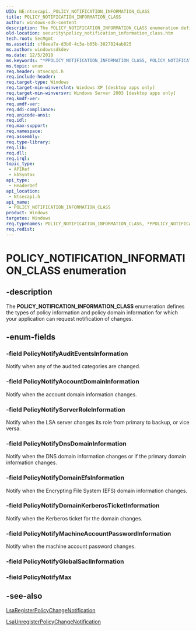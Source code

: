 ```yaml
---
UID: NE:ntsecapi._POLICY_NOTIFICATION_INFORMATION_CLASS
title: POLICY_NOTIFICATION_INFORMATION_CLASS
author: windows-sdk-content
description: The POLICY_NOTIFICATION_INFORMATION_CLASS enumeration defines the types of policy information and policy domain information for which your application can request notification of changes.
old-location: security\policy_notification_information_class.htm
tech.root: SecMgmt
ms.assetid: cf8eea7a-d3b0-4c3a-b05b-3027024ab025
ms.author: windowssdkdev
ms.date: 12/5/2018
ms.keywords: "*PPOLICY_NOTIFICATION_INFORMATION_CLASS, POLICY_NOTIFICATION_INFORMATION_CLASS, POLICY_NOTIFICATION_INFORMATION_CLASS enumeration [Security], PPOLICY_NOTIFICATION_INFORMATION_CLASS, PPOLICY_NOTIFICATION_INFORMATION_CLASS enumeration pointer [Security], PolicyNotifyAccountDomainInformation, PolicyNotifyAuditEventsInformation, PolicyNotifyDnsDomainInformation, PolicyNotifyDomainEfsInformation, PolicyNotifyDomainKerberosTicketInformation, PolicyNotifyMachineAccountPasswordInformation, PolicyNotifyServerRoleInformation, _lsa_policy_notification_information_class, ntsecapi/POLICY_NOTIFICATION_INFORMATION_CLASS, ntsecapi/PPOLICY_NOTIFICATION_INFORMATION_CLASS, ntsecapi/PolicyNotifyAccountDomainInformation, ntsecapi/PolicyNotifyAuditEventsInformation, ntsecapi/PolicyNotifyDnsDomainInformation, ntsecapi/PolicyNotifyDomainEfsInformation, ntsecapi/PolicyNotifyDomainKerberosTicketInformation, ntsecapi/PolicyNotifyMachineAccountPasswordInformation, ntsecapi/PolicyNotifyServerRoleInformation, security.policy_notification_information_class"
ms.topic: enum
req.header: ntsecapi.h
req.include-header: 
req.target-type: Windows
req.target-min-winverclnt: Windows XP [desktop apps only]
req.target-min-winversvr: Windows Server 2003 [desktop apps only]
req.kmdf-ver: 
req.umdf-ver: 
req.ddi-compliance: 
req.unicode-ansi: 
req.idl: 
req.max-support: 
req.namespace: 
req.assembly: 
req.type-library: 
req.lib: 
req.dll: 
req.irql: 
topic_type:
 - APIRef
 - kbSyntax
api_type:
 - HeaderDef
api_location:
 - Ntsecapi.h
api_name:
 - POLICY_NOTIFICATION_INFORMATION_CLASS
product: Windows
targetos: Windows
req.typenames: POLICY_NOTIFICATION_INFORMATION_CLASS, *PPOLICY_NOTIFICATION_INFORMATION_CLASS
req.redist: 
---
```


# POLICY_NOTIFICATION_INFORMATION_CLASS enumeration


## -description


The <b>POLICY_NOTIFICATION_INFORMATION_CLASS</b> enumeration defines the types of policy information and policy domain information for which your application can request notification of changes.


## -enum-fields




### -field PolicyNotifyAuditEventsInformation

Notify when any of the audited categories are changed.


### -field PolicyNotifyAccountDomainInformation

Notify when the account domain information changes.


### -field PolicyNotifyServerRoleInformation

Notify when the LSA server changes its role from primary to backup, or vice versa.


### -field PolicyNotifyDnsDomainInformation

Notify when the DNS domain information changes or if the primary domain information changes.


### -field PolicyNotifyDomainEfsInformation

Notify when the Encrypting File System (EFS) domain information changes.


### -field PolicyNotifyDomainKerberosTicketInformation

Notify when the Kerberos ticket for the domain changes.


### -field PolicyNotifyMachineAccountPasswordInformation

Notify when the machine account password changes.


### -field PolicyNotifyGlobalSaclInformation


### -field PolicyNotifyMax




## -see-also




<a href="https://msdn.microsoft.com/0c713d2b-e13a-44e0-8b48-68b233d1c562">LsaRegisterPolicyChangeNotification</a>



<a href="https://msdn.microsoft.com/c1000904-20a6-40db-9b59-2cbb79e00a67">LsaUnregisterPolicyChangeNotification</a>
 

 

